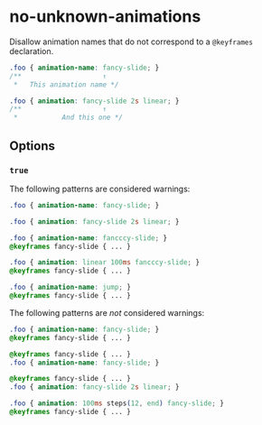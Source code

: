 # no-unknown-animations

Disallow animation names that do not correspond to a `@keyframes` declaration.

```css
.foo { animation-name: fancy-slide; }
/**                    ↑
 *   This animation name */

.foo { animation: fancy-slide 2s linear; }
/**                    ↑
 *           And this one */
```

## Options

### `true`

The following patterns are considered warnings:

```css
.foo { animation-name: fancy-slide; }
```

```css
.foo { animation: fancy-slide 2s linear; }
```

```css
.foo { animation-name: fancccy-slide; }
@keyframes fancy-slide { ... }
```

```css
.foo { animation: linear 100ms fancccy-slide; }
@keyframes fancy-slide { ... }
```

```css
.foo { animation-name: jump; }
@keyframes fancy-slide { ... }
```

The following patterns are *not* considered warnings:

```css
.foo { animation-name: fancy-slide; }
@keyframes fancy-slide { ... }
```

```css
@keyframes fancy-slide { ... }
.foo { animation-name: fancy-slide; }
```

```css
@keyframes fancy-slide { ... }
.foo { animation: fancy-slide 2s linear; }
```

```css
.foo { animation: 100ms steps(12, end) fancy-slide; }
@keyframes fancy-slide { ... }
```
